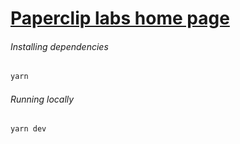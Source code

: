 # [Paperclip labs home page](https://paperclip.xyz)

###### Installing dependencies

```bash
yarn
```

###### Running locally

```bash
yarn dev
```
